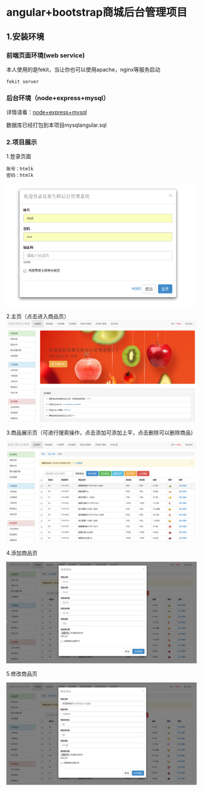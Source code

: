 # angular+bootstrap商城后台管理项目
## 1.安装环境
### 前端页面环境(web service)
本人使用的是fekit，当让你也可以使用apache，nginx等服务启动

    fekit server

### 后台环境（node+express+mysql）

详情请看：[node+express+mysql](https://github.com/htmlk/express)

数据库已经打包到本项目mysqlangular.sql

### 2.项目展示

1.登录页面

    账号：htmlk
    密码：htmlk

![Alt text](./review/login.png)

2.主页（点击进入商品页）
![Alt text](./review/welcome.png)

3.商品展示页（可进行搜索操作，点击添加可添加上平，点击删除可以删除商品）

![Alt text](./review/main.png)

4.添加商品页

![Alt text](./review/add.png)

5.修改商品页

![Alt text](./review/change.png)



